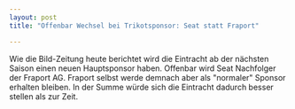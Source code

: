 ```yaml
---
layout: post
title: "Offenbar Wechsel bei Trikotsponsor: Seat statt Fraport"

---
```


Wie die Bild-Zeitung heute berichtet wird die Eintracht ab der nächsten Saison einen neuen Hauptsponsor haben. Offenbar wird Seat Nachfolger der Fraport AG. Fraport selbst werde demnach aber als "normaler" Sponsor erhalten bleiben. In der Summe würde sich die Eintracht dadurch besser stellen als zur Zeit. 


